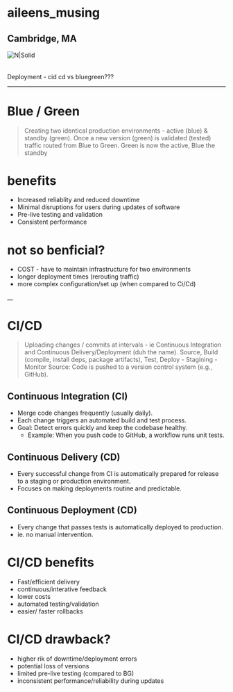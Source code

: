 # aileens_musing

## Cambridge, MA

![N|Solid](https://ca.slack-edge.com/T0495HV8H-U01AM69UW3E-ae635702c574-72)

###### 
Deployment - cid cd vs bluegreen???  

___
# Blue / Green
> Creating two identical production environments - active (blue) & standby (green).  Once a new version (green) is validated (tested) traffic routed from Blue to Green.  Green is now the active, Blue the standby

# benefits
* Increased reliablity and reduced downtime
* Minimal disruptions for users during updates of software
* Pre-live testing and validation
* Consistent performance
# not so benficial?
* COST - have to maintain infrastructure for two environments
* longer deployment times (rerouting traffic)
* more complex configuration/set up (when compared to Ci/Cd)

__
# CI/CD
> Uploading changes / commits at intervals - ie Continuous Integration and Continuous Delivery/Deployment (duh the name). Source, Build (compile, install deps, package artifacts), Test, Deploy - Stagining - Monitor
Source: Code is pushed to a version control system (e.g., GitHub).
## Continuous Integration (CI)
* Merge code changes frequently (usually daily).
* Each change triggers an automated build and test process.
* Goal: Detect errors quickly and keep the codebase healthy.
    * Example: When you push code to GitHub, a workflow runs unit tests.
## Continuous Delivery (CD)
* Every successful change from CI is automatically prepared for release to a staging or production environment.
* Focuses on making deployments routine and predictable.
## Continuous Deployment (CD)
* Every change that passes tests is automatically deployed to production.
* ie. no manual intervention.

# CI/CD benefits
* Fast/efficient delivery
* continuous/interative feedback
* lower costs
* automated testing/validation
* easier/ faster rollbacks
# CI/CD drawback?
* higher rik of downtime/deployment errors
* potential loss of versions
* limited pre-live testing (compared to BG)
* inconsistent performance/reliability during updates

